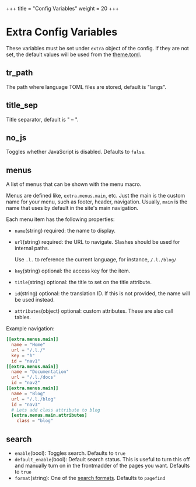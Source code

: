 +++
title = "Config Variables"
weight = 20
+++
# Extra Config Variables
These variables must be set under `extra` object of the config. If they are not set, the default values will be used from the [theme.toml](https://github.com/harrymkt/zluinav/blob/main/theme.toml).

## tr_path
The path where language TOML files are stored, default is "langs".

## title_sep
Title separator, default is " – ".

## no_js
Toggles whether JavaScript is disabled. Defaults to `false`.

## menus
A list of menus that can be shown with the menu macro.

Menus are defined like, `extra.menus.main`, etc. Just the main is the custom name for your menu, such as footer, header, navigation. Usually, `main` is the name that uses by default in the site's main navigation.

Each menu item has the following properties:
- `name`(string) required: the name to display.
- `url`(string) required: the URL to navigate. Slashes should be used for internal paths.
	
	Use `.l.` to reference the current language, for instance, `/.l./blog/`
- `key`(string) optional: the access key for the item.
- `title`(string) optional: the title to set on the title attribute.
- `id`(string) optional: the translation ID. If this is not provided, the name will be used instead.
- `attributes`(object) optional: custom attributes. These are also call tables.

Example navigation:
```toml
[[extra.menus.main]]
  name = "Home"
  url = "/.l./"
  key = "h"
  id = "nav1"
[[extra.menus.main]]
  name = "Documentation"
  url = "/.l./docs"
  id = "nav2"
[[extra.menus.main]]
  name = "Blog"
  url = "/.l./blog"
  id = "nav3"
  # Lets add class attribute to blog
  [extra.menus.main.attributes]
    class = "blog"
```

## search
- `enable`(bool): Toggles search. Defaults to `true`
- `default_enable`(bool): Default search status. This is useful to turn this off and manually turn on in the frontmadder of the pages you want. Defaults to `true`
- `format`(string): One of the [search formats](@/docs/search.md#sformats). Defaults to `pagefind`